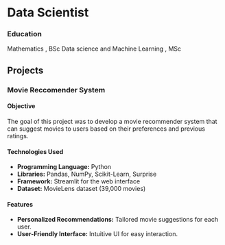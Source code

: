 # Data Scientist 


### Education 
Mathematics , BSc
Data science and Machine Learning , MSc

## Projects
### Movie Reccomender System 
#### Objective
The goal of this project was to develop a movie recommender system that can suggest movies to users based on their preferences and previous ratings.

#### Technologies Used
- **Programming Language:** Python
- **Libraries:** Pandas, NumPy, Scikit-Learn, Surprise
- **Framework:** Streamlit for the web interface
- **Dataset:** MovieLens dataset (39,000 movies)

#### Features
- **Personalized Recommendations:** Tailored movie suggestions for each user.
- **User-Friendly Interface:** Intuitive UI for easy interaction.
